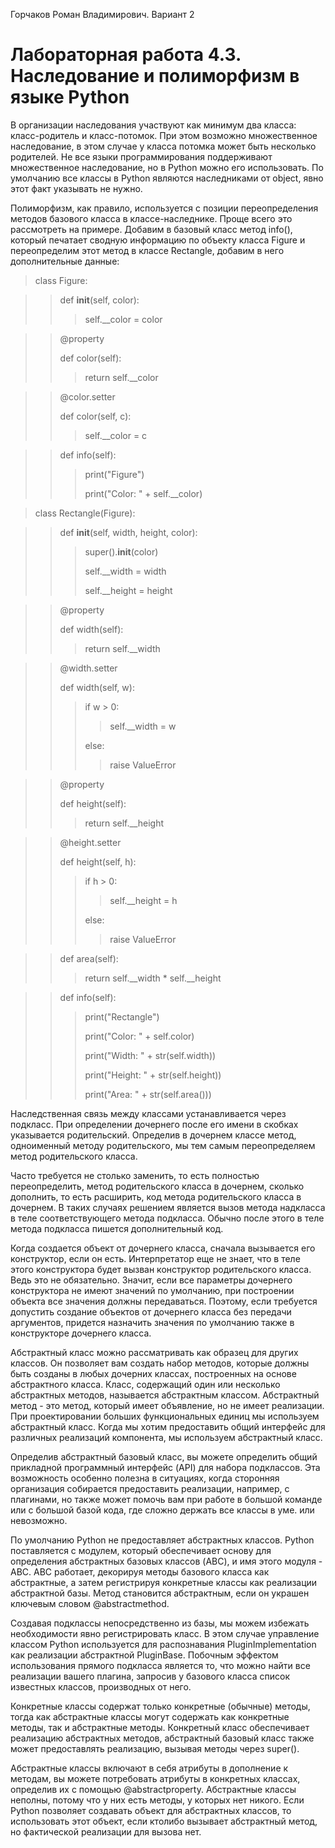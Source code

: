 Горчаков Роман Владимирович. Вариант 2
# Лабораторная работа 4.3. Наследование и полиморфизм в языке Python

В организации наследования участвуют как минимум два класса: класс-родитель и класс-потомок. При этом возможно множественное наследование, в этом случае у класса потомка может быть несколько родителей. Не все языки программирования поддерживают множественное наследование, но в Python можно его использовать. По умолчанию все классы в Python являются наследниками от object, явно этот факт указывать не нужно.

Полиморфизм, как правило, используется с позиции переопределения методов базового класса в классе-наследнике. Проще всего это рассмотреть на примере. Добавим в базовый класс метод info(), который печатает сводную информацию по объекту класса Figure и переопределим этот метод в классе Rectangle, добавим в него дополнительные данные:

> class Figure:

>> def __init__(self, color):
>>> self.__color = color

>> @property
>> 
>> def color(self):
>>> return self.__color

>> @color.setter
>> 
>> def color(self, c):
>>> self.__color = c

>> def info(self):
>>> print("Figure")
>>> 
>>> print("Color: " + self.__color)


> class Rectangle(Figure):

>> def __init__(self, width, height, color):
>>> super().__init__(color)
>>> 
>>> self.__width = width
>>> 
>>> self.__height = height

>> @property
>> 
>> def width(self):
>>> return self.__width

>> @width.setter
>> 
>> def width(self, w):
>>> if w > 0:
>>>> self.__width = w
>>>>
>>> else:
>>>> raise ValueError

>> @property
>> 
>> def height(self):
>>> return self.__height

>> @height.setter
>> 
>> def height(self, h):
>>> if h > 0:
>>>> self.__height = h
>>>> 
>>> else:
>>>> raise ValueError

>> def area(self):
>>> return self.__width * self.__height

>> def info(self):
>>> print("Rectangle")
>>> 
>>> print("Color: " + self.color)
>>> 
>>> print("Width: " + str(self.width))
>>> 
>>> print("Height: " + str(self.height))
>>> 
>>> print("Area: " + str(self.area()))

Наследственная связь между классами устанавливается через подкласс. При определении дочернего после его имени в скобках указывается родительский. Определив в дочернем классе метод, одноименный методу родительского, мы тем самым переопределяем метод родительского класса.

Часто требуется не столько заменить, то есть полностью переопределить, метод родительского класса в дочернем, сколько дополнить, то есть расширить, код метода родительского класса в дочернем. В таких случаях решением является вызов метода надкласса в теле соответствующего метода подкласса. Обычно после этого в теле метода подкласса пишется дополнительный код.

Когда создается объект от дочернего класса, сначала вызывается его конструктор, если он есть. Интерпретатор еще не знает, что в теле этого конструктора будет вызван конструктор родительского класса. Ведь это не обязательно. Значит, если все параметры дочернего конструктора не имеют значений по умолчанию, при построении объекта все значения должны передаваться. Поэтому, если требуется допустить создание объектов от дочернего класса без передачи аргументов, придется назначить значения по умолчанию также в конструкторе дочернего класса.

Абстрактный класс можно рассматривать как образец для других классов. Он позволяет вам создать набор методов, которые должны быть созданы в любых дочерних классах, построенных на основе абстрактного класса. Класс, содержащий один или несколько абстрактных методов, называется абстрактным классом. Абстрактный метод - это метод, который имеет объявление, но не имеет реализации. При проектировании больших функциональных единиц мы используем абстрактный класс. Когда мы хотим предоставить общий интерфейс для различных реализаций компонента, мы используем абстрактный класс.

Определив абстрактный базовый класс, вы можете определить общий прикладной программный интерфейс (API) для набора подклассов. Эта возможность особенно полезна в ситуациях, когда сторонняя организация собирается предоставить реализации, например, с плагинами, но также может помочь вам при работе в большой команде или с большой базой кода, где сложно держать все классы в уме. или невозможно.

По умолчанию Python не предоставляет абстрактных классов. Python поставляется с модулем, который обеспечивает основу для определения абстрактных базовых классов (ABC), и имя этого модуля - ABC. ABC работает, декорируя методы базового класса как абстрактные, а затем регистрируя конкретные классы как реализации абстрактной базы. Метод становится абстрактным, если он украшен ключевым словом @abstractmethod.

Создавая подклассы непосредственно из базы, мы можем избежать необходимости явно регистрировать класс. В этом случае управление классом Python используется для распознавания PluginImplementation как реализации абстрактной PluginBase. Побочным эффектом использования прямого подкласса является то, что можно найти все реализации вашего плагина, запросив у базового класса список известных классов, производных от него.

Конкретные классы содержат только конкретные (обычные) методы, тогда как абстрактные классы могут содержать как конкретные методы, так и абстрактные методы. Конкретный класс обеспечивает реализацию абстрактных методов, абстрактный базовый класс также может предоставлять реализацию, вызывая методы через super().

Абстрактные классы включают в себя атрибуты в дополнение к методам, вы можете потребовать атрибуты в конкретных классах, определив их с помощью @abstractproperty. Абстрактные классы неполны, потому что у них есть методы, у которых нет никого. Если Python позволяет создавать объект для абстрактных классов, то использовать этот объект, если ктолибо вызывает абстрактный метод, но фактической реализации для вызова нет.
